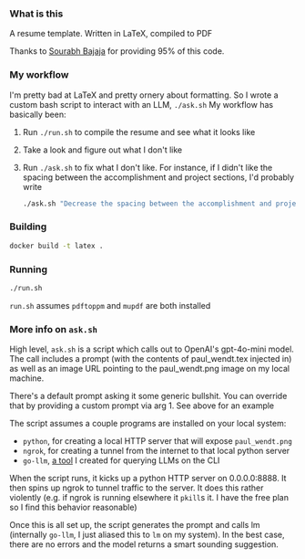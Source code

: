 ### What is this
A resume template. Written in LaTeX, compiled to PDF

Thanks to [Sourabh Bajaja](https://github.com/sb2nov/resume) for providing 95% of this code.


### My workflow
I'm pretty bad at LaTeX and pretty ornery about formatting.
So I wrote a custom bash script to interact with an LLM, `./ask.sh`
My workflow has basically been:

1. Run `./run.sh` to compile the resume and see what it looks like
2. Take a look and figure out what I don't like
3. Run `./ask.sh` to fix what I don't like. For instance, if I didn't like
   the spacing between the accomplishment and project sections, I'd
   probably write

   ```bash
   ./ask.sh "Decrease the spacing between the accomplishment and project sections"
   ```

### Building
```bash
docker build -t latex .
```

### Running
```bash
./run.sh
```

`run.sh` assumes `pdftoppm` and `mupdf` are both installed

### More info on `ask.sh`
High level, `ask.sh` is a script which calls out to OpenAI's gpt-4o-mini model.
The call includes a prompt (with the contents of paul_wendt.tex injected in)
as well as an image URL pointing to the paul_wendt.png image on my local machine.

There's a default prompt asking it some generic bullshit. You can override that
by providing a custom prompt via arg 1. See above for an example

The script assumes a couple programs are installed on your local system:

  - `python`, for creating a local HTTP server that will expose `paul_wendt.png`
  - `ngrok`, for creating a tunnel from the internet to that local python server
  - `go-llm`, [a tool](https://github.com/WillChangeThisLater/go-llm) I created for querying LLMs on the CLI

When the script runs, it kicks up a python HTTP server on 0.0.0.0:8888. It then spins up
ngrok to tunnel traffic to the server. It does this rather violently (e.g. if ngrok
is running elsewhere it `pkill`s it. I have the free plan so I find this behavior reasonable)

Once this is all set up, the script generates the prompt and calls lm (internally `go-llm`,
I just aliased this to `lm` on my system). In the best case, there are no errors and
the model returns a smart sounding suggestion.
